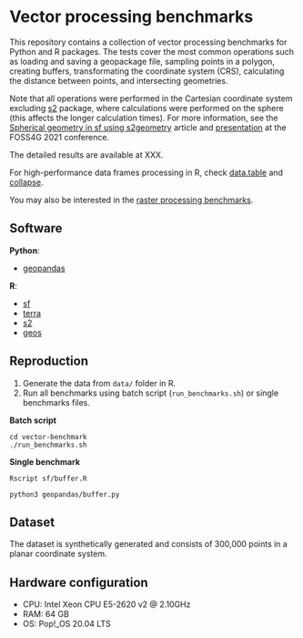 # Vector processing benchmarks
This repository contains a collection of vector processing benchmarks for Python and R packages.
The tests cover the most common operations such as loading and saving a geopackage file, sampling points in a polygon, creating buffers, transformating the coordinate system (CRS), calculating the distance between points, and intersecting geometries.

Note that all operations were performed in the Cartesian coordinate system excluding [s2](https://github.com/r-spatial/s2) package, where calculations were performed on the sphere (this affects the longer calculation times).
For more information, see the [Spherical geometry in sf using s2geometry](https://r-spatial.github.io/sf/articles/sf7.html) article and [presentation](https://www.youtube.com/watch?v=zqRhF2XM1CE) at the FOSS4G 2021 conference.

The detailed results are available at XXX.

For high-performance data frames processing in R, check [data.table](https://grantmcdermott.com/fast-geospatial-datatable-geos/) and [collapse](https://sebkrantz.github.io/collapse/articles/collapse_and_sf.html).

You may also be interested in the [raster processing benchmarks](https://github.com/kadyb/raster-benchmark).

## Software
**Python**:
- [geopandas](https://github.com/geopandas/geopandas)

**R**:
- [sf](https://github.com/r-spatial/sf)
- [terra](https://github.com/rspatial/terra)
- [s2](https://github.com/r-spatial/s2)
- [geos](https://github.com/paleolimbot/geos)

## Reproduction
1. Generate the data from `data/` folder in R.
2. Run all benchmarks using batch script (`run_benchmarks.sh`) or single benchmarks files.

**Batch script**
```
cd vector-benchmark
./run_benchmarks.sh
```

**Single benchmark**
```
Rscript sf/buffer.R
```

```
python3 geopandas/buffer.py
```

## Dataset
The dataset is synthetically generated and consists of 300,000 points in a planar coordinate system.

## Hardware configuration
- CPU: Intel Xeon CPU E5-2620 v2 @ 2.10GHz
- RAM: 64 GB
- OS: Pop!_OS 20.04 LTS
